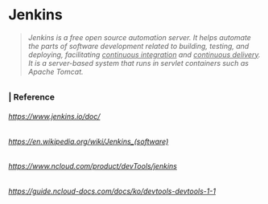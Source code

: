 # Jenkins

> ###### Jenkins is a free open source automation server. It helps automate the parts of software development related to building, testing, and deploying, facilitating <u>continuous integration</u> and <u>continuous delivery</u>. It is a server-based system that runs in servlet containers such as Apache Tomcat. 







### | Reference

###### https://www.jenkins.io/doc/

###### https://en.wikipedia.org/wiki/Jenkins_(software)

###### https://www.ncloud.com/product/devTools/jenkins

###### https://guide.ncloud-docs.com/docs/ko/devtools-devtools-1-1